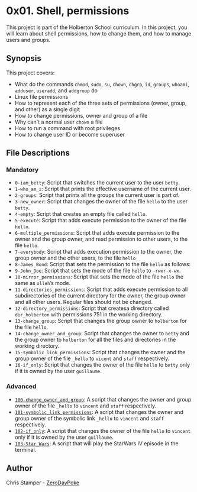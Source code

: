 # 0x01. Shell, permissions

This project is part of the Holberton School curriculum. In this project, you will learn about shell permissions, how to change them, and how to manage users and groups.

## Synopsis

This project covers:

- What do the commands `chmod`, `sudo`, `su`, `chown`, `chgrp`, `id`, `groups`, `whoami`, `adduser`, `useradd`, and `addgroup` do
- Linux file permissions
- How to represent each of the three sets of permissions (owner, group, and other) as a single digit
- How to change permissions, owner and group of a file
- Why can't a normal user `chown` a file
- How to run a command with root privileges
- How to change user ID or become superuser

## File Descriptions

### Mandatory

- `0-iam_betty`: Script that switches the current user to the user `betty`.
- `1-who_am_i`: Script that prints the effective username of the current user.
- `2-groups`: Script that prints all the groups the current user is part of.
- `3-new_owner`: Script that changes the owner of the file `hello` to the user `betty`.
- `4-empty`: Script that creates an empty file called `hello`.
- `5-execute`: Script that adds execute permission to the owner of the file `hello`.
- `6-multiple_permissions`: Script that adds execute permission to the owner and the group owner, and read permission to other users, to the file `hello`.
- `7-everybody`: Script that adds execution permission to the owner, the group owner and the other users, to the file `hello`
- `8-James_Bond`: Script that sets the permission to the file `hello` as follows:
- `9-John_Doe`: Script that sets the mode of the file `hello` to `-rwxr-x-wx`.
- `10-mirror_permissions`: Script that sets the mode of the file `hello` the same as `olleh`’s mode.
- `11-directories_permissions`: Script that adds execute permission to all subdirectories of the current directory for the owner, the group owner and all other users. Regular files should not be changed.
- `12-directory_permissions`: Script that createsa directory called `dir_holberton` with permissions 751 in the working directory.
- `13-change_group`: Script that changes the group owner to `holberton` for the file `hello`.
- `14-change_owner_and_group`: Script that changes the owner to `betty` and the group owner to `holberton` for all the files and directories in the working directory.
- `15-symbolic_link_permissions`: Script that changes the owner and the group owner of the file `_hello` to `vicent` and `staff` respectively.
- `16-if_only`: Script that changes the owner of the file `hello` to `betty` only if it is owned by the user `guillaume`.

### Advanced

- [`100-change_owner_and_group`](https://github.com/ZeroDayPoke/holbertonschool-system_engineering-devops/blob/master/0x01-shell_permissions/100-change_owner_and_group): A script that changes the owner and group owner of the file `_hello` to `vincent` and `staff` respectively.
- [`101-symbolic_link_permissions`](https://github.com/ZeroDayPoke/holbertonschool-system_engineering-devops/blob/master/0x01-shell_permissions/101-symbolic_link_permissions): A script that changes the owner and group owner of the symbolic link `_hello` to `vincent` and `staff` respectively.
- [`102-if_only`](https://github.com/ZeroDayPoke/holbertonschool-system_engineering-devops/blob/master/0x01-shell_permissions/102-if_only): A script that changes the owner of the file `hello` to `vincent` only if it is owned by the user `guillaume`.
- [`103-Star_Wars`](https://github.com/ZeroDayPoke/holbertonschool-system_engineering-devops/blob/master/0x01-shell_permissions/103-Star_Wars): A script that will play the StarWars IV episode in the terminal.

## Author

Chris Stamper - [ZeroDayPoke](https://github.com/ZeroDayPoke)
